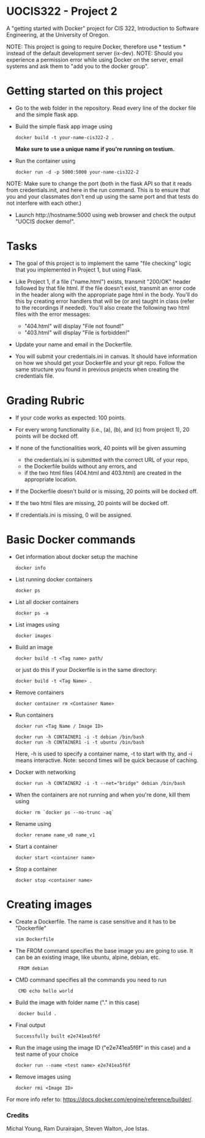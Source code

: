 # UOCIS322 - Project 2 #

A "getting started with Docker" project for CIS 322, Introduction to Software Engineering, at the University of Oregon.

NOTE: This project is going to require Docker, therefore use * testium * instead of the default development server (ix-dev).
NOTE: Should you experience a permission error while using Docker on the server, email systems and ask them to "add you to the docker group".

# Getting started on this project

* Go to the web folder in the repository. Read every line of the docker file and the simple flask app.

* Build the simple flask app image using

  ```
  docker build -t your-name-cis322-2 .
  ```
  **Make sure to use a unique name if you're running on testium.**
* Run the container using

  ```
  docker run -d -p 5000:5000 your-name-cis322-2
  ```
NOTE: Make sure to change the port (both in the flask API so that it reads from credentials.init, and here in the run command. This is to ensure that you and your classmates don't end up using the same port and that tests do not interfere with each other.)
* Launch http://hostname:5000 using web browser and check the output "UOCIS docker demo!".

# Tasks

* The goal of this project is to implement the same "file checking" logic that you implemented in Project 1, but using Flask.

* Like Project 1, if a file ("name.html") exists, transmit "200/OK" header followed by that file html. If the file doesn't exist, transmit an error code in the header along with the appropriate page html in the body. You'll do this by creating error handlers that will be (or are) taught in class (refer to the recordings if needed). You'll also create the following two html files with the error messages:
    * "404.html" will display "File not found!"
    * "403.html" will display "File is forbidden!"

* Update your name and email in the Dockerfile.

* You will submit your credentials.ini in canvas. It should have information on how we should get your Dockerfile and your git repo. Follow the same structure you found in previous projects when creating the credentials file.

# Grading Rubric
* If your code works as expected: 100 points.

* For every wrong functionality (i.e., (a), (b), and (c) from project 1), 20 points will be docked off.

* If none of the functionalities work, 40 points will be given assuming
    * the credentials.ini is submitted with the correct URL of your repo,
    * the Dockerfile builds without any errors, and
    * if the two html files (404.html and 403.html) are created in the appropriate location.

* If the Dockerfile doesn't build or is missing, 20 points will be docked off.

* If the two html files are missing, 20 points will be docked off.

* If credentials.ini is missing, 0 will be assigned.

# Basic Docker commands

* Get information about docker setup the machine

  ```
  docker info
  ```

* List running docker containers

  ```
  docker ps
  ```

* List all docker containers

  ```
  docker ps -a
  ```

* List images using

  ```
  docker images
  ```

* Build an image

  ```
  docker build -t <Tag name> path/
  ```

  or just do this if your Dockerfile is in the same directory:
  ```
  docker build -t <Tag Name> .
  ```

* Remove containers

  ```
  docker container rm <Container Name>
  ```

* Run containers
  ```
  docker run <Tag Name / Image ID>
  ```

  ```
  docker run -h CONTAINER1 -i -t debian /bin/bash
  docker run -h CONTAINER1 -i -t ubuntu /bin/bash
  ```

  Here, -h is used to specify a container name, -t to start with tty, and -i means interactive. Note: second times will be quick because of caching.

* Docker with networking

  ```
  docker run -h CONTAINER2 -i -t --net="bridge" debian /bin/bash
  ```

* When the containers are not running and when you're done, kill them using

  ```
  docker rm `docker ps --no-trunc -aq`
  ```

* Rename using

  ```
  docker rename name_v0 name_v1
  ```

* Start a container

  ```
  docker start <container name>
  ```

* Stop a container

  ```
  docker stop <container name>
  ```

# Creating images

* Create a Dockerfile. The name is case sensitive and it has to be "Dockerfile"

  ```
  vim Dockerfile
  ```

* The FROM command specifies the base image you are going to use. It can be an existing image, like ubuntu, alpine, debian, etc.

  ```
   FROM debian
  ```

* CMD command specifies all the commands you need to run

  ```
   CMD echo hello world
  ```

* Build the image with folder name ("." in this case)

  ```
   docker build .
  ```

* Final output
  ```
  Successfully built e2e741ea5f6f  
  ```

* Run the image using the image ID ("e2e741ea5f6f" in this case) and a test name of your choice

  ```
  docker run --name <test name> e2e741ea5f6f
  ```

* Remove images using

  ```
  docker rmi <Image ID>
  ```

For more info refer to: https://docs.docker.com/engine/reference/builder/.

### Credits ###

Michal Young, Ram Durairajan, Steven Walton, Joe Istas.
